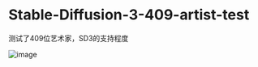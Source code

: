 # Stable-Diffusion-3-409-artist-test
测试了409位艺术家，SD3的支持程度


![image](https://github.com/zhaoyun0071/Stable-Diffusion-3-of-400-artists-test/blob/main/A%20solitary%20lighthouse%20standing%20tall%20against%20a%20stormy%20sea%20by%20Aaron%20Douglas.jpg)
